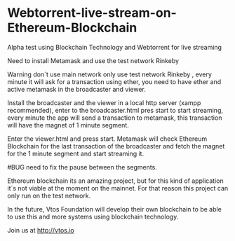 # Webtorrent-live-stream-on-Ethereum-Blockchain
Alpha test using Blockchain Technology and Webtorrent for live streaming


Need to install Metamask and use the test network Rinkeby


Warning don´t use main network only use test network Rinkeby , every minute it will ask for a transaction using ether, you need to have ether and active metamask in the broadcaster and viewer.

Install the broadcaster and the viewer in a local http server (xampp recommended),
enter to the broadcaster.html pres start to start streaming,  every minute the app will send a transaction to metamask, this transaction will have the magnet of 1 minute segment.

Enter the viewer.html and press start. Metamask will check Ethereum Blockchain for the last transaction of the broadcaster and fetch the magnet for the 1 minute segment and start streaming it.

#BUG
need to fix the pause between the segments.

Ethereum blockchain its an amazing project, but for this kind of application it´s not viable at the moment on the mainnet.  For that reason this project can only run on the test network.

In the future, Vtos Foundation will develop their own blockchain to be able to use this and more systems using blockchain technology.

Join us at http://vtos.io

